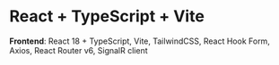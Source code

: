 # React + TypeScript + Vite
**Frontend**: React 18 + TypeScript, Vite, TailwindCSS, React Hook Form, Axios, React Router v6, SignalR client
